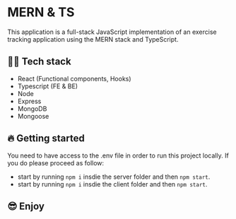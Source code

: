 # MERN & TS

This application is a full-stack JavaScript implementation of an exercise tracking application using the MERN stack and TypeScript.

## 👨‍💻 Tech stack

- React (Functional components, Hooks)
- Typescript (FE & BE)
- Node
- Express
- MongoDB
- Mongoose

## 🔥 Getting started

You need to have access to the .env file in order to run this project locally. If you do please proceed as follow:

- start by running `npm i` insdie the server folder and then `npm start`.
- start by running `npm i` insdie the client folder and then `npm start`.

## 😎 Enjoy
